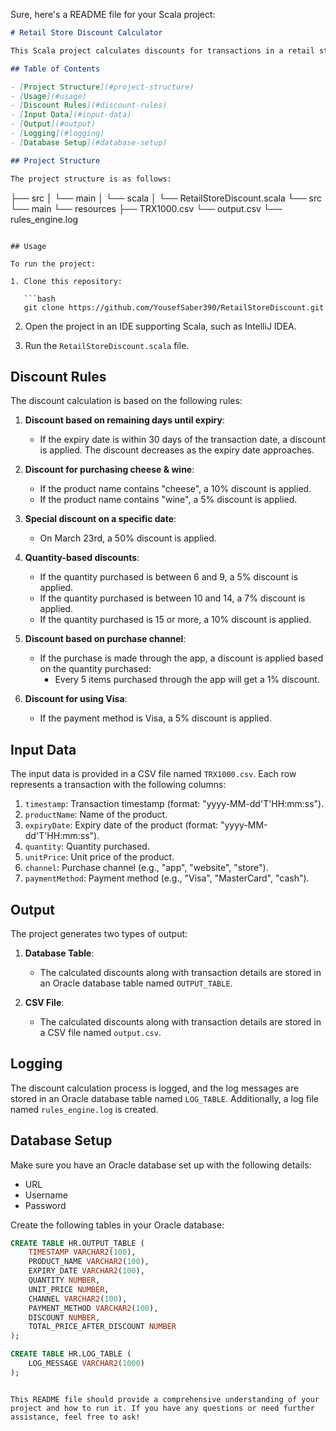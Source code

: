 Sure, here's a README file for your Scala project:

```markdown
# Retail Store Discount Calculator

This Scala project calculates discounts for transactions in a retail store based on predefined discount rules and then stores the results in an Oracle database and CSV file. It also logs the discount calculation process.

## Table of Contents

- [Project Structure](#project-structure)
- [Usage](#usage)
- [Discount Rules](#discount-rules)
- [Input Data](#input-data)
- [Output](#output)
- [Logging](#logging)
- [Database Setup](#database-setup)

## Project Structure

The project structure is as follows:

```
├── src
│   └── main
│       └── scala
│           └── RetailStoreDiscount.scala
└── src
    └── main
        └── resources
            ├── TRX1000.csv
            └── output.csv
            └── rules_engine.log
```

## Usage

To run the project:

1. Clone this repository:

   ```bash
   git clone https://github.com/YousefSaber390/RetailStoreDiscount.git
   ```

2. Open the project in an IDE supporting Scala, such as IntelliJ IDEA.

3. Run the `RetailStoreDiscount.scala` file.

## Discount Rules

The discount calculation is based on the following rules:

1. **Discount based on remaining days until expiry**: 
   - If the expiry date is within 30 days of the transaction date, a discount is applied. The discount decreases as the expiry date approaches.

2. **Discount for purchasing cheese & wine**: 
   - If the product name contains "cheese", a 10% discount is applied.
   - If the product name contains "wine", a 5% discount is applied.

3. **Special discount on a specific date**: 
   - On March 23rd, a 50% discount is applied.

4. **Quantity-based discounts**: 
   - If the quantity purchased is between 6 and 9, a 5% discount is applied.
   - If the quantity purchased is between 10 and 14, a 7% discount is applied.
   - If the quantity purchased is 15 or more, a 10% discount is applied.

5. **Discount based on purchase channel**: 
   - If the purchase is made through the app, a discount is applied based on the quantity purchased:
     - Every 5 items purchased through the app will get a 1% discount.

6. **Discount for using Visa**: 
   - If the payment method is Visa, a 5% discount is applied.

## Input Data

The input data is provided in a CSV file named `TRX1000.csv`. Each row represents a transaction with the following columns:

1. `timestamp`: Transaction timestamp (format: "yyyy-MM-dd'T'HH:mm:ss").
2. `productName`: Name of the product.
3. `expiryDate`: Expiry date of the product (format: "yyyy-MM-dd'T'HH:mm:ss").
4. `quantity`: Quantity purchased.
5. `unitPrice`: Unit price of the product.
6. `channel`: Purchase channel (e.g., "app", "website", "store").
7. `paymentMethod`: Payment method (e.g., "Visa", "MasterCard", "cash").

## Output

The project generates two types of output:

1. **Database Table**: 
   - The calculated discounts along with transaction details are stored in an Oracle database table named `OUTPUT_TABLE`.

2. **CSV File**: 
   - The calculated discounts along with transaction details are stored in a CSV file named `output.csv`.

## Logging

The discount calculation process is logged, and the log messages are stored in an Oracle database table named `LOG_TABLE`. Additionally, a log file named `rules_engine.log` is created.

## Database Setup

Make sure you have an Oracle database set up with the following details:

- URL
- Username
- Password

Create the following tables in your Oracle database:

```sql
CREATE TABLE HR.OUTPUT_TABLE (
    TIMESTAMP VARCHAR2(100),
    PRODUCT_NAME VARCHAR2(100),
    EXPIRY_DATE VARCHAR2(100),
    QUANTITY NUMBER,
    UNIT_PRICE NUMBER,
    CHANNEL VARCHAR2(100),
    PAYMENT_METHOD VARCHAR2(100),
    DISCOUNT NUMBER,
    TOTAL_PRICE_AFTER_DISCOUNT NUMBER
);

CREATE TABLE HR.LOG_TABLE (
    LOG_MESSAGE VARCHAR2(1000)
);
```

```

This README file should provide a comprehensive understanding of your project and how to run it. If you have any questions or need further assistance, feel free to ask!
